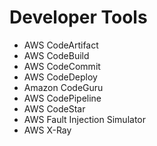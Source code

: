 # Developer Tools

* AWS CodeArtifact
* AWS CodeBuild
* AWS CodeCommit
* AWS CodeDeploy
* Amazon CodeGuru
* AWS CodePipeline
* AWS CodeStar
* AWS Fault Injection Simulator
* AWS X-Ray
